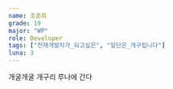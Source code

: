 ```yaml
---
name: 조준희
grade: 19
major: "WP"
role: Developer
tags: ["천재개발자가_되고싶은", "일단은_개구립니다"]
luna: 3
---
```


개굴개굴 개구리 루나에 간다

